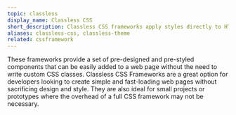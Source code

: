 ```yaml
---
topic: classless
display_name: Classless CSS
short_description: Classless CSS frameworks apply styles directly to HTML elements without the need for classes.
aliases: classless-css, classless-theme
related: cssframework
---
```

These frameworks provide a set of pre-designed and pre-styled components that can be easily added to a web page without the need to write custom CSS classes. Classless CSS Frameworks are a great option for developers looking to create simple and fast-loading web pages without sacrificing design and style. They are also ideal for small projects or prototypes where the overhead of a full CSS framework may not be necessary.
